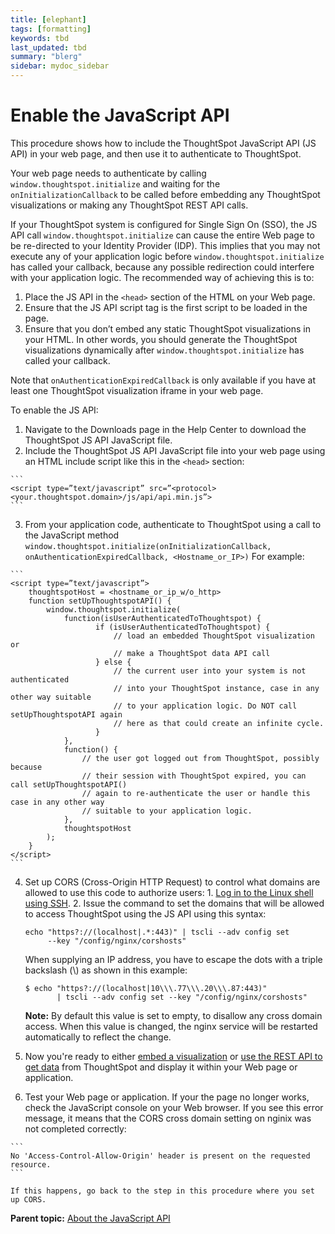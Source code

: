 ```yaml
---
title: [elephant]
tags: [formatting]
keywords: tbd
last_updated: tbd
summary: "blerg"
sidebar: mydoc_sidebar
---
```

# Enable the JavaScript API

This procedure shows how to include the ThoughtSpot JavaScript API \(JS API\) in your web page, and then use it to authenticate to ThoughtSpot.

Your web page needs to authenticate by calling `window.thoughtspot.initialize` and waiting for the `onInitializationCallback` to be called before embedding any ThoughtSpot visualizations or making any ThoughtSpot REST API calls.

If your ThoughtSpot system is configured for Single Sign On \(SSO\), the JS API call `window.thoughtspot.initialize` can cause the entire Web page to be re-directed to your Identity Provider \(IDP\). This implies that you may not execute any of your application logic before `window.thoughtspot.initialize` has called your callback, because any possible redirection could interfere with your application logic. The recommended way of achieving this is to:

1.  Place the JS API in the `<head>` section of the HTML on your Web page.
2.  Ensure that the JS API script tag is the first script to be loaded in the page.
3.  Ensure that you don’t embed any static ThoughtSpot visualizations in your HTML. In other words, you should generate the ThoughtSpot visualizations dynamically after `window.thoughtspot.initialize` has called your callback.

Note that `onAuthenticationExpiredCallback` is only available if you have at least one ThoughtSpot visualization iframe in your web page.

To enable the JS API:

1.   Navigate to the Downloads page in the Help Center to download the ThoughtSpot JS API JavaScript file. 
2.   Include the ThoughtSpot JS API JavaScript file into your web page using an HTML include script like this in the `<head>` section: 

    ```
    <script type=”text/javascript” src=”<protocol><your.thoughtspot.domain>/js/api/api.min.js”>
    ```

3.   From your application code, authenticate to ThoughtSpot using a call to the JavaScript method `window.thoughtspot.initialize(onInitializationCallback, onAuthenticationExpiredCallback, <Hostname_or_IP>)` For example:

    ```
    <script type=”text/javascript”>
        thoughtspotHost = <hostname_or_ip_w/o_http>
        function setUpThoughtspotAPI() {
            window.thoughtspot.initialize(
                function(isUserAuthenticatedToThoughtspot) {
                       if (isUserAuthenticatedToThoughtspot) {
                           // load an embedded ThoughtSpot visualization or
                           // make a ThoughtSpot data API call
                       } else {
                           // the current user into your system is not authenticated
                           // into your ThoughtSpot instance, case in any other way suitable
                           // to your application logic. Do NOT call setUpThoughtspotAPI again
                           // here as that could create an infinite cycle.
                       }
                },
                function() {
                    // the user got logged out from ThoughtSpot, possibly because
                    // their session with ThoughtSpot expired, you can call setUpThoughtspotAPI()
                    // again to re-authenticate the user or handle this case in any other way
                    // suitable to your application logic.
                },
                thoughtspotHost
            );
        }
    </script>
    ```

4.   Set up CORS \(Cross-Origin HTTP Request\) to control what domains are allowed to use this code to authorize users: 
    1.   [Log in to the Linux shell using SSH](../introduction/login_console.html#). 
    2.   Issue the command to set the domains that will be allowed to access ThoughtSpot using the JS API using this syntax: 

        ```
        echo "https?://(localhost|.*:443)" | tscli --adv config set
             --key "/config/nginx/corshosts"
        ```

        When supplying an IP address, you have to escape the dots with a triple backslash \(\\\) as shown in this example:

        ```
        $ echo "https?://(localhost|10\\\.77\\\.20\\\.87:443)"
               | tscli --adv config set --key "/config/nginx/corshosts"
        ```

        **Note:** By default this value is set to empty, to disallow any cross domain access. When this value is changed, the nginx service will be restarted automatically to reflect the change.

5.   Now you're ready to either [embed a visualization](../embedding_viz/embed_a_viz.html#) or [use the REST API to get data](../data_api/use_data_api_read.html#) from ThoughtSpot and display it within your Web page or application. 
6.   Test your Web page or application. If your the page no longer works, check the JavaScript console on your Web browser. If you see this error message, it means that the CORS cross domain setting on nginix was not completed correctly: 

    ```
    No 'Access-Control-Allow-Origin' header is present on the requested resource.
    ```

    If this happens, go back to the step in this procedure where you set up CORS.


**Parent topic:** [About the JavaScript API](../../application_integration/JS_API/about_JS_API.html)

